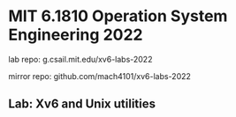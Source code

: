 # MIT 6.1810 Operation System Engineering 2022

lab repo: g.csail.mit.edu/xv6-labs-2022

mirror repo: github.com/mach4101/xv6-labs-2022

## Lab: Xv6 and Unix utilities


